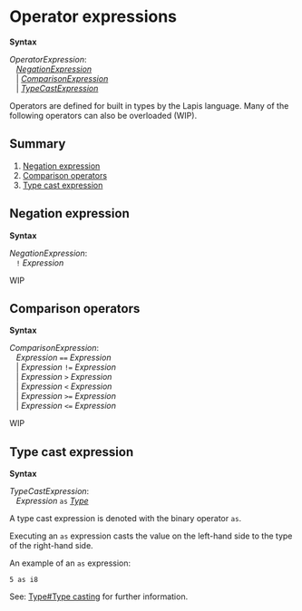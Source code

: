# Operator expressions

<div style="background-color: rgba(255, 255, 255, 0.15);">
<strong>Syntax</strong>

*OperatorExpression*: <br />
 &nbsp;&nbsp; [*NegationExpression*](#negation-expression) <br />
 &nbsp;&nbsp; | [*ComparisonExpression*](#comparison-operators) <br />
 &nbsp;&nbsp; | [*TypeCastExpression*](#type-cast-expression)
</div>

Operators are defined for built in types by the Lapis language.
Many of the following operators can also be overloaded (WIP).

## Summary
 1. [Negation expression](#negation-expression)
 2. [Comparison operators](#comparison-operators)
 3. [Type cast expression](#type-cast-expression)

## Negation expression

<div style="background-color: rgba(255, 255, 255, 0.15);">
<strong>Syntax</strong>

*NegationExpression*: <br />
 &nbsp;&nbsp; `!` *Expression*
</div>

WIP

## Comparison operators

<div style="background-color: rgba(255, 255, 255, 0.15);">
<strong>Syntax</strong>

*ComparisonExpression*: <br />
 &nbsp;&nbsp; *Expression* `==` *Expression* <br />
 &nbsp;&nbsp; | *Expression* `!=` *Expression* <br />
 &nbsp;&nbsp; | *Expression* `>` *Expression* <br />
 &nbsp;&nbsp; | *Expression* `<` *Expression* <br />
 &nbsp;&nbsp; | *Expression* `>=` *Expression* <br />
 &nbsp;&nbsp; | *Expression* `<=` *Expression*
</div>

WIP

## Type cast expression

<div style="background-color: rgba(255, 255, 255, 0.15);">
<strong>Syntax</strong>

*TypeCastExpression*: <br />
 &nbsp;&nbsp; *Expression* `as` [*Type*](../../types.md)
</div>

A type cast expression is denoted with the binary operator `as`.

Executing an `as` expression casts the value on the left-hand side to the type of the right-hand side.

An example of an `as` expression:
```lapis
5 as i8
```

See: [Type#Type casting](../../types.md#type-casting) for further information.